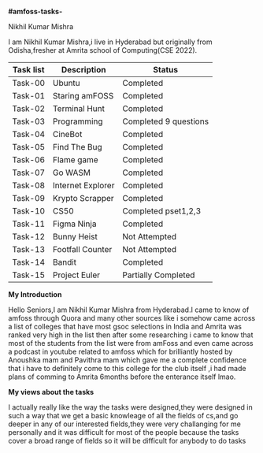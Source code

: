 **#amfoss-tasks-**

  

Nikhil Kumar Mishra

  

I am Nikhil Kumar Mishra,i live in Hyderabad but originally from Odisha,fresher at Amrita school of Computing(CSE 2022).




 
| Task list |Description  |Status
|--|--|---|
|Task-00  |Ubuntu  |Completed
| Task-01 |Staring amFOSS  |Completed
|Task-02|Terminal Hunt|Completed|
|Task-03|Programming  |Completed 9 questions|
|Task-04|CineBot  |Completed
|Task-05|Find The Bug|Completed
|Task-06  |Flame game  |Completed
|Task-07  |Go WASM  |Completed
|Task-08|Internet Explorer|Completed
|Task-09 |Krypto Scrapper  |Completed
|Task-10|CS50  |Completed pset1,2,3
|Task-11|Figma Ninja|Completed
| Task-12 |Bunny Heist  |Not Attempted
|Task-13|Footfall Counter  |Not Attempted
|Task-14|Bandit|Completed
| Task-15 | Project Euler |Partially Completed

**My Introduction**

Hello Seniors,I am Nikhil Kumar Mishra from Hyderabad.I came to know of amfoss through Quora and many other sources like i somehow came across a list of colleges that have most gsoc selections in India and Amrita was ranked very high in the list then after some researching i came to know that most of the students from the list were from amFoss and even came across a podcast in youtube related to amfoss which for brilliantly hosted by Anoushka  mam and Pavithra mam which gave me a complete confidence that i have to definitely come to this college for the club itself ,i had made plans of comming to Amrita 6months before the enterance itself lmao. 


**My views about the tasks**


I actually really like the way the tasks were designed,they were designed in such a way that we get a basic knowleage of all the fields of cs,and go deeper in any of our interested fields,they were very challanging for me personally and it was difficult for most of the people because the tasks cover a broad range of fields so it will be difficult for anybody to do tasks
